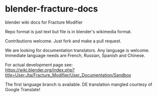 # blender-fracture-docs
blender wiki docs for Fracture Modifier

Repo format is just text but file is in blender's wikimedia format.

Contributions welcome.  Just fork and make a pull request.

We are looking for documentation translators.  Any language is welcome.<br />
Immediate language needs are French, Russian, Spanish and Chinese.

For actual development page see:<br /> 
https://wiki.blender.org/index.php?title=User:Jta/Fracture_Modifier/User_Documentation/Sandbox

The first language branch is available. DE translation mangled courtesy of Google Translate!
